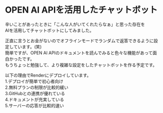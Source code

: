 # OPEN AI APIを活用したチャットボット
辛いことがあったときに「こんな人がいてくれたらなぁ」と思った存在を<br/>
AIを活用してチャットボットにしてみました。<br/>

正直に言うとお金がないのでオフラインモードでランダムで返答できるように設定しています。(笑)<br/>
簡単ですが、OPEN AI APIのドキュメントを読んでみると色々な機能があって面白かったです。<br/>
もうちょっと勉強して、より複雑な設定をしたチャットボットを作る予定です。<br/>

以下の理由でRenderにデプロイしています。<br/>
1.デプロイが簡単で初心者向け<br/>
2.無料プランの制限が比較的緩い<br/>
3.GitHubとの連携が優れている<br/>
4.ドキュメントが充実している<br/>
5.サーバーの応答が比較的速い<br/>
